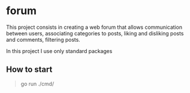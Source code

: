 # forum
This project consists in creating a web forum that allows communication between users, associating categories to posts, liking and disliking posts and comments, filtering posts.

In this project I use only standard packages

## How to start
> go run ./cmd/
